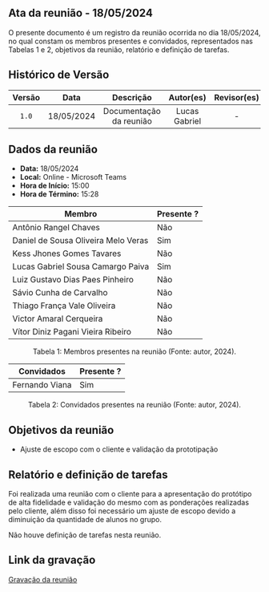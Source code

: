 ## Ata da reunião - 18/05/2024

O presente documento é um registro da reunião ocorrida no dia 18/05/2024, no qual constam os membros presentes e convidados,
representados nas Tabelas 1 e 2, objetivos da reunião, relatório e definição de tarefas.</p>

## Histórico de Versão

| Versão |    Data    |        Descrição        |   Autor(es)   | Revisor(es) |
| :----: | :--------: | :---------------------: | :-----------: | :---------: |
| `1.0`  | 18/05/2024 | Documentação da reunião | Lucas Gabriel |      -      |

## Dados da reunião

- **Data:** 18/05/2024
- **Local:** Online - Microsoft Teams
- **Hora de Início:** 15:00
- **Hora de Término:** 15:28

| Membro                              | Presente ? |
| ----------------------------------- | ---------- |
| Antônio Rangel Chaves               | Não        |
| Daniel de Sousa Oliveira Melo Veras | Sim        |
| Kess Jhones Gomes Tavares           | Não        |
| Lucas Gabriel Sousa Camargo Paiva   | Sim        |
| Luiz Gustavo Dias Paes Pinheiro     | Não        |
| Sávio Cunha de Carvalho             | Não        |
| Thiago França Vale Oliveira         | Não        |
| Victor Amaral Cerqueira             | Não        |
| Vítor Diniz Pagani Vieira Ribeiro   | Não        |

<div style="text-align: center">
<p> Tabela 1: Membros presentes na reunião (Fonte: autor, 2024). </p>
</div>

| Convidados          | Presente ? |
| ------------------- | ---------- |
| Fernando Viana      | Sim        |

<div style="text-align: center">
<p> Tabela 2: Convidados presentes na reunião (Fonte: autor, 2024). </p>
</div>

## Objetivos da reunião

- Ajuste de escopo com o cliente e validação da prototipação

## Relatório e definição de tarefas

Foi realizada uma reunião com o cliente para a apresentação do protótipo de alta fidelidade e validação do mesmo com as ponderações realizadas pelo cliente, além disso foi necessário um ajuste de escopo devido a diminuição da quantidade de alunos no grupo.

Não houve definição de tarefas nesta reunião.

## Link da gravação

[Gravação da reunião](https://youtu.be/LOAg_dAKjGM)